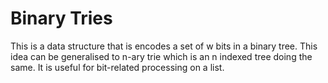 # Binary Tries

This is a data structure that is encodes a set of w bits in a binary tree. This idea can be generalised to n-ary trie which is an n indexed tree doing the same.
It is useful for bit-related processing on a list.

